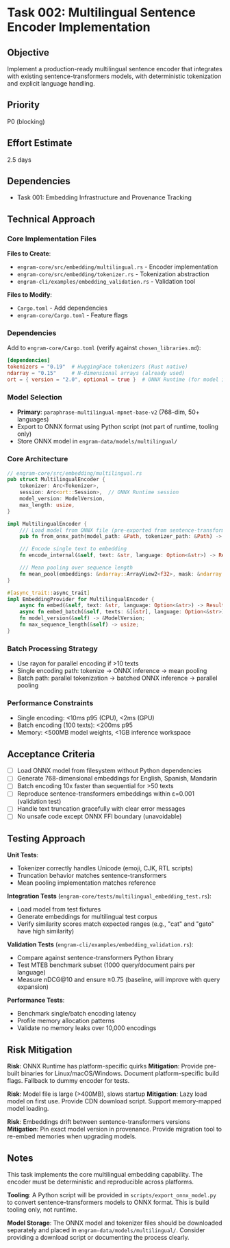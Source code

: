 # Task 002: Multilingual Sentence Encoder Implementation

## Objective
Implement a production-ready multilingual sentence encoder that integrates with existing sentence-transformers models, with deterministic tokenization and explicit language handling.

## Priority
P0 (blocking)

## Effort Estimate
2.5 days

## Dependencies
- Task 001: Embedding Infrastructure and Provenance Tracking

## Technical Approach

### Core Implementation Files

**Files to Create**:
- `engram-core/src/embedding/multilingual.rs` - Encoder implementation
- `engram-core/src/embedding/tokenizer.rs` - Tokenization abstraction
- `engram-cli/examples/embedding_validation.rs` - Validation tool

**Files to Modify**:
- `Cargo.toml` - Add dependencies
- `engram-core/Cargo.toml` - Feature flags

### Dependencies

Add to `engram-core/Cargo.toml` (verify against `chosen_libraries.md`):

```toml
[dependencies]
tokenizers = "0.19"  # HuggingFace tokenizers (Rust native)
ndarray = "0.15"     # N-dimensional arrays (already used)
ort = { version = "2.0", optional = true }  # ONNX Runtime (for model inference)
```

### Model Selection

- **Primary**: `paraphrase-multilingual-mpnet-base-v2` (768-dim, 50+ languages)
- Export to ONNX format using Python script (not part of runtime, tooling only)
- Store ONNX model in `engram-data/models/multilingual/`

### Core Architecture

```rust
// engram-core/src/embedding/multilingual.rs
pub struct MultilingualEncoder {
    tokenizer: Arc<Tokenizer>,
    session: Arc<ort::Session>,  // ONNX Runtime session
    model_version: ModelVersion,
    max_length: usize,
}

impl MultilingualEncoder {
    /// Load model from ONNX file (pre-exported from sentence-transformers)
    pub fn from_onnx_path(model_path: &Path, tokenizer_path: &Path) -> Result<Self, EmbeddingError>;

    /// Encode single text to embedding
    fn encode_internal(&self, text: &str, language: Option<&str>) -> Result<Vec<f32>, EmbeddingError>;

    /// Mean pooling over sequence length
    fn mean_pool(embeddings: &ndarray::ArrayView2<f32>, mask: &ndarray::Array2<i64>) -> Vec<f32>;
}

#[async_trait::async_trait]
impl EmbeddingProvider for MultilingualEncoder {
    async fn embed(&self, text: &str, language: Option<&str>) -> Result<EmbeddingWithProvenance, EmbeddingError>;
    async fn embed_batch(&self, texts: &[&str], language: Option<&str>) -> Result<Vec<EmbeddingWithProvenance>, EmbeddingError>;
    fn model_version(&self) -> &ModelVersion;
    fn max_sequence_length(&self) -> usize;
}
```

### Batch Processing Strategy

- Use rayon for parallel encoding if >10 texts
- Single encoding path: tokenize → ONNX inference → mean pooling
- Batch path: parallel tokenization → batched ONNX inference → parallel pooling

### Performance Constraints

- Single encoding: <10ms p95 (CPU), <2ms (GPU)
- Batch encoding (100 texts): <200ms p95
- Memory: <500MB model weights, <1GB inference workspace

## Acceptance Criteria

- [ ] Load ONNX model from filesystem without Python dependencies
- [ ] Generate 768-dimensional embeddings for English, Spanish, Mandarin
- [ ] Batch encoding 10x faster than sequential for >50 texts
- [ ] Reproduce sentence-transformers embeddings within ε=0.001 (validation test)
- [ ] Handle text truncation gracefully with clear error messages
- [ ] No unsafe code except ONNX FFI boundary (unavoidable)

## Testing Approach

**Unit Tests**:
- Tokenizer correctly handles Unicode (emoji, CJK, RTL scripts)
- Truncation behavior matches sentence-transformers
- Mean pooling implementation matches reference

**Integration Tests** (`engram-core/tests/multilingual_embedding_test.rs`):
- Load model from test fixtures
- Generate embeddings for multilingual test corpus
- Verify similarity scores match expected ranges (e.g., "cat" and "gato" have high similarity)

**Validation Tests** (`engram-cli/examples/embedding_validation.rs`):
- Compare against sentence-transformers Python library
- Test MTEB benchmark subset (1000 query/document pairs per language)
- Measure nDCG@10 and ensure ≥0.75 (baseline, will improve with query expansion)

**Performance Tests**:
- Benchmark single/batch encoding latency
- Profile memory allocation patterns
- Validate no memory leaks over 10,000 encodings

## Risk Mitigation

**Risk**: ONNX Runtime has platform-specific quirks
**Mitigation**: Provide pre-built binaries for Linux/macOS/Windows. Document platform-specific build flags. Fallback to dummy encoder for tests.

**Risk**: Model file is large (>400MB), slows startup
**Mitigation**: Lazy load model on first use. Provide CDN download script. Support memory-mapped model loading.

**Risk**: Embeddings drift between sentence-transformers versions
**Mitigation**: Pin exact model version in provenance. Provide migration tool to re-embed memories when upgrading models.

## Notes

This task implements the core multilingual embedding capability. The encoder must be deterministic and reproducible across platforms.

**Tooling**: A Python script will be provided in `scripts/export_onnx_model.py` to convert sentence-transformers models to ONNX format. This is build tooling only, not runtime.

**Model Storage**: The ONNX model and tokenizer files should be downloaded separately and placed in `engram-data/models/multilingual/`. Consider providing a download script or documenting the process clearly.
